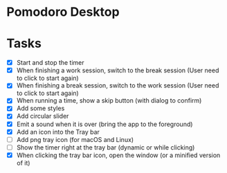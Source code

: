 # Pomodoro Desktop

# Tasks
- [x] Start and stop the timer
- [x] When finishing a work session, switch to the break session (User need to click to start again)
- [x] When finishing a break session, switch to the work session (User need to click to start again)
- [x] When running a time, show a skip button (with dialog to confirm)
- [x] Add some styles
- [x] Add circular slider
- [x] Emit a sound when it is over (bring the app to the foreground)
- [x] Add an icon into the Tray bar 
- [ ] Add png tray icon (for macOS and Linux)
- [ ] Show the timer right at the tray bar (dynamic or while clicking)
- [x] When clicking the tray bar icon, open the window (or a minified version of it)
